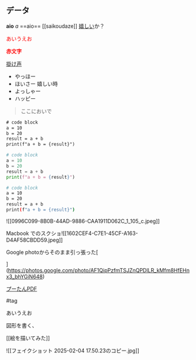 ## データ

**aio**
*a*
==aio==
[[saikoudaze]]
[嬉しい](https://qiita.com/Kei_Adachi/items/3c471fbcf11b064b28ba)か？

<font color="#ff0000">あいうえお</font>

<span style="color: red; ">**赤文字**</span>

[掛け声](ふぉい#tatta)
* やっほー
* ほいさー
嬉しい時
* よっしゃー
* ハッピー

> ここにおいで

```HTML
# code block
a = 10
b = 20
result = a + b 
print(f"a + b = {result}")
```

```Python
# code block
a = 10
b = 20
result = a + b 
print(f"a + b = {result}")
```

```bash
# code block
a = 10
b = 20
result = a + b 
print(f"a + b = {result}")
```

![[0996C099-8B0B-44AD-9886-CAA1911D062C_1_105_c.jpeg]]


Macbook でのスクショ![[1602CEF4-C7E1-45CF-A163-D4AF58CBDD59.jpeg]]

Google photoからそのまま引っ張った[

](https://photos.google.com/photo/AF1QipPzfmTSJZnQPDlLR_kMfm8HfEHnx3_bhYGiN648)


[プーたんPDF](プーたろー.pdf)

#tag

あいうえお
 
図形を書く、

[[絵を描いてみた]]


![[フェイクショット 2025-02-04 17.50.23のコピー.jpg]]
